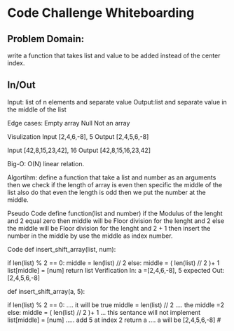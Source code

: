 # Code Challenge Whiteboarding
## Problem Domain:
write a function that takes list and value to be added instead of the center index.

## In/Out
Input: list of n elements and separate value Output:list and separate value in the middle of the list

Edge cases: Empty array Null Not an array

Visulization
Input [2,4,6,-8], 5 Output [2,4,5,6,-8]

Input [42,8,15,23,42], 16 Output [42,8,15,16,23,42]

Big-O:
O(N) linear relation.

Algortihm:
define a function that take a list and number as an arguments then we check if the length of array is even then specific the middle of the list also do that even the length is odd then we put the number at the middle.

Pseudo Code
define function(list and number) if the Modulus of the lenght and 2 equal zero then middle will be Floor division for the lenght and 2 else the middle will be Floor division for the lenght and 2 + 1 then insert the number in the middle by use the middle as index number.

Code
def insert_shift_array(list, num):

if len(list) % 2 == 0:
    middle = len(list) // 2
else:
    middle = ( len(list) // 2 )+ 1    
list[middle] = [num]
return list
Verification
In: a =[2,4,6,-8], 5 expected Out: [2,4,5,6,-8]

def insert_shift_array(a, 5):

if len(list) % 2 == 0:     .... it will be true
    middle = len(list) // 2  .... the middle =2
else:
    middle = ( len(list) // 2 )+ 1    ... this sentance will not implement
list[middle] = [num]   ..... add 5 at index 2
return a    .... a will  be [2,4,5,6,-8] #